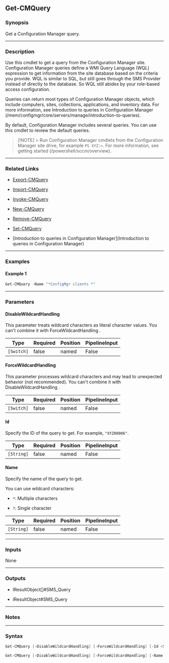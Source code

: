 Get-CMQuery
-----------




### Synopsis
Get a Configuration Manager query.



---


### Description

Use this cmdlet to get a query from the Configuration Manager site. Configuration Manager queries define a WMI Query Language (WQL) expression to get information from the site database based on the criteria you provide. WQL is similar to SQL, but still goes through the SMS Provider instead of directly to the database. So WQL still abides by your role-based access configuration.



Queries can return most types of Configuration Manager objects, which include computers, sites, collections, applications, and inventory data. For more information, see Introduction to queries in Configuration Manager (/mem/configmgr/core/servers/manage/introduction-to-queries).



By default, Configuration Manager includes several queries. You can use this cmdlet to review the default queries.



> [!NOTE] > Run Configuration Manager cmdlets from the Configuration Manager site drive, for example `PS XYZ:>`. For more information, see getting started (/powershell/sccm/overview).



---


### Related Links
* [Export-CMQuery](Export-CMQuery)



* [Import-CMQuery](Import-CMQuery)



* [Invoke-CMQuery](Invoke-CMQuery)



* [New-CMQuery](New-CMQuery)



* [Remove-CMQuery](Remove-CMQuery)



* [Set-CMQuery](Set-CMQuery)



* [Introduction to queries in Configuration Manager](Introduction to queries in Configuration Manager)





---


### Examples
#### Example 1
```PowerShell
Get-CMQuery -Name "*ConfigMgr clients *"
```



---


### Parameters
#### **DisableWildcardHandling**

This parameter treats wildcard characters as literal character values. You can't combine it with ForceWildcardHandling .






|Type      |Required|Position|PipelineInput|
|----------|--------|--------|-------------|
|`[Switch]`|false   |named   |False        |



#### **ForceWildcardHandling**

This parameter processes wildcard characters and may lead to unexpected behavior (not recommended). You can't combine it with DisableWildcardHandling .






|Type      |Required|Position|PipelineInput|
|----------|--------|--------|-------------|
|`[Switch]`|false   |named   |False        |



#### **Id**

Specify the ID of the query to get. For example, `"XYZ00006"`.






|Type      |Required|Position|PipelineInput|
|----------|--------|--------|-------------|
|`[String]`|false   |named   |False        |



#### **Name**

Specify the name of the query to get.


You can use wildcard characters:


* `*`: Multiple characters


* `?`: Single character






|Type      |Required|Position|PipelineInput|
|----------|--------|--------|-------------|
|`[String]`|false   |named   |False        |





---


### Inputs
None





---


### Outputs
* IResultObject[]#SMS_Query


* IResultObject#SMS_Query






---


### Notes




---


### Syntax
```PowerShell
Get-CMQuery [-DisableWildcardHandling] [-ForceWildcardHandling] [-Id <String>] [<CommonParameters>]
```
```PowerShell
Get-CMQuery [-DisableWildcardHandling] [-ForceWildcardHandling] [-Name <String>] [<CommonParameters>]
```
